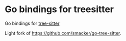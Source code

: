 # Go bindings for treesitter

Go bindings for [tree-sitter](https://github.com/tree-sitter/tree-sitter)

Light fork of https://github.com/smacker/go-tree-sitter.
